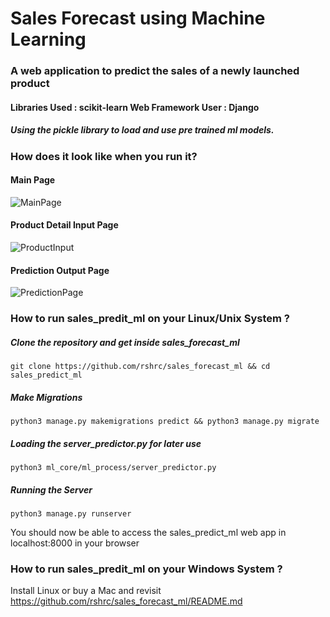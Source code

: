 # Sales Forecast using Machine Learning

### A web application to predict the sales of a newly launched product
#### Libraries Used : scikit-learn Web Framework User : Django
##### Using the pickle library to load and use pre trained ml models.

### How does it look like when you run it?
#### Main Page
![MainPage](https://i.imgur.com/mjIUd6T.png)

#### Product Detail Input Page
![ProductInput](https://i.imgur.com/OgrFdvj.png)

#### Prediction Output Page
![PredictionPage](https://i.imgur.com/ywBj5KY.png)


### How to run sales_predit_ml on your Linux/Unix System ?

##### Clone the repository and get inside sales_forecast_ml
```
git clone https://github.com/rshrc/sales_forecast_ml && cd sales_predict_ml
```

##### Make Migrations
```
python3 manage.py makemigrations predict && python3 manage.py migrate
```

##### Loading the server_predictor.py for later use
```
python3 ml_core/ml_process/server_predictor.py
```

##### Running the Server
```
python3 manage.py runserver
```

You should now be able to access the sales_predict_ml web app in localhost:8000 in your browser

### How to run sales_predit_ml on your Windows System ?
Install Linux or buy a Mac and revisit https://github.com/rshrc/sales_forecast_ml/README.md
